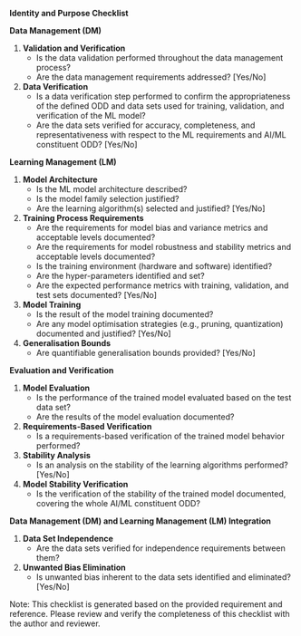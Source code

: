 **Identity and Purpose Checklist**

**Data Management (DM)**

1. **Validation and Verification**
	* Is the data validation performed throughout the data management process?
	* Are the data management requirements addressed? [Yes/No]
2. **Data Verification**
	* Is a data verification step performed to confirm the appropriateness of the defined ODD and data sets used for training, validation, and verification of the ML model?
	* Are the data sets verified for accuracy, completeness, and representativeness with respect to the ML requirements and AI/ML constituent ODD? [Yes/No]

**Learning Management (LM)**

1. **Model Architecture**
	* Is the ML model architecture described?
	* Is the model family selection justified?
	* Are the learning algorithm(s) selected and justified? [Yes/No]
2. **Training Process Requirements**
	* Are the requirements for model bias and variance metrics and acceptable levels documented?
	* Are the requirements for model robustness and stability metrics and acceptable levels documented?
	* Is the training environment (hardware and software) identified?
	* Are the hyper-parameters identified and set?
	* Are the expected performance metrics with training, validation, and test sets documented? [Yes/No]
3. **Model Training**
	* Is the result of the model training documented?
	* Are any model optimisation strategies (e.g., pruning, quantization) documented and justified? [Yes/No]
4. **Generalisation Bounds**
	* Are quantifiable generalisation bounds provided? [Yes/No]

**Evaluation and Verification**

1. **Model Evaluation**
	* Is the performance of the trained model evaluated based on the test data set?
	* Are the results of the model evaluation documented?
2. **Requirements-Based Verification**
	* Is a requirements-based verification of the trained model behavior performed?
3. **Stability Analysis**
	* Is an analysis on the stability of the learning algorithms performed? [Yes/No]
4. **Model Stability Verification**
	* Is the verification of the stability of the trained model documented, covering the whole AI/ML constituent ODD?

**Data Management (DM) and Learning Management (LM) Integration**

1. **Data Set Independence**
	* Are the data sets verified for independence requirements between them?
2. **Unwanted Bias Elimination**
	* Is unwanted bias inherent to the data sets identified and eliminated? [Yes/No]

Note: This checklist is generated based on the provided requirement and reference. Please review and verify the completeness of this checklist with the author and reviewer.